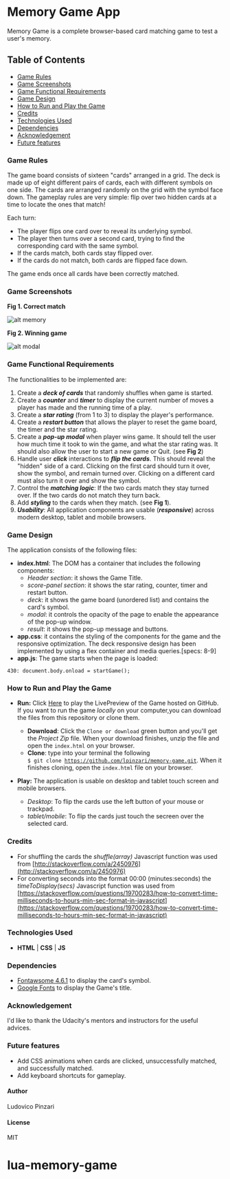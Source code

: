# Memory Game App
Memory Game is a complete browser-based card matching game to test a user's memory.

## Table of Contents

* [Game Rules](#game-rules)
* [Game Screenshots](#game-Screenshots)
* [Game Functional Requirements](#game-functional-requirements)
* [Game Design](#game-design)
* [How to Run and Play the Game](#how-to-run-and-play-the-game)
* [Credits](#credits)
* [Technologies Used](#technologies-used)
* [Dependencies](#dependencies)
* [Acknowledgement](#acknowledgement)
* [Future features](#future-features)

### Game Rules
The game board consists of sixteen "cards" arranged in a grid. The deck is made up of eight different pairs of cards, each with different symbols on one side. The cards are arranged randomly on the grid with the symbol face down. The gameplay rules are very simple: flip over two hidden cards at a time to locate the ones that match!

Each turn:

- The player flips one card over to reveal its underlying symbol.
- The player then turns over a second card, trying to find the  corresponding card with the same symbol.
- If the cards match, both cards stay flipped over.
- If the cards do not match, both cards are flipped face down.

The game ends once all cards have been correctly matched.


### Game Screenshots
**Fig 1. Correct match**

![alt memory](/img/memory_game_1.GIF)

**Fig 2. Winning game**

![alt modal](/img/modal_popup.GIF)



### Game Functional Requirements
The functionalities to be implemented are:

1. Create a ***deck of cards*** that randomly shuffles when game is started.
2. Create a ***counter*** and ***timer*** to display the current number of moves a player has made and the running time of a play.
3. Create a ***star rating*** (from 1 to 3) to display the player's performance.
4. Create a ***restart button*** that allows the player to reset the game board, the timer and the star rating.
5. Create a ***pop-up modal*** when player wins game. It should tell the user how much time it took to win the game, and what the star rating was. It should also allow the user to start a new game or Quit. (see **Fig 2**)
6. Handle user ***click*** interactions to ***flip the cards***. This should reveal the "hidden" side of a card. Clicking on the first card should turn it over, show the symbol, and remain turned over. Clicking on a different card must also turn it over and show the symbol.
7. Control the ***matching logic***: If the two cards match they stay turned over. If the two cards do not match they turn back.
8. Add ***styling*** to the cards when they match. (see **Fig 1**).
9. ***Usability***: All application components are usable (***responsive***) across modern desktop, tablet and mobile browsers.

### Game Design
The application consists of the following files:

* **index.html**: The DOM has a container that includes the following components:
    * *Header section*: it shows  the Game Title.
    * *score-panel section*: it shows the star rating, counter, timer and restart button.
    * *deck*: it shows the game board (unordered list) and contains the card's symbol.
    * *modal*: it controls the opacity of the page to enable the appearance of the pop-up window.
    * *result*: it shows the pop-up message and buttons.
* **app.css**: it contains the styling of the components for the game and the responsive optimization. The deck responsive design has been implemented by using a flex container and media queries.[specs: 8-9]
* **app.js**: The game starts when the page is loaded:
```
430: document.body.onload = startGame();
```


### How to Run and Play the Game
- **Run:** Click [Here](https://lpinzari.github.io/memory-game/) to play the LivePreview of the Game hosted on GitHub. If you want to run the game *locally* on your computer,you can download the files from this repository or clone them.
    - **Download**: Click the <code>Clone or download</code> green button and you'll get the *Project Zip* file. When your download finishes, unzip the file and open the <code>index.html</code> on your browser.
    - **Clone**: type into your terminal the following <code> $ git clone https://github.com/lpinzari/memory-game.git</code>. When it finishes cloning, open the <code>index.html</code> file on your browser.

- **Play:** The application is usable on desktop and tablet touch screen and mobile browsers.
    - *Desktop*: To flip the cards use the left button of your mouse or trackpad.
    - *tablet/mobile*: To flip the cards just touch the secreen over the selected card.


### Credits
- For shuffling the cards  the *shuffle(array)* Javascript function was used from [http://stackoverflow.com/a/2450976](http://stackoverflow.com/a/2450976)
- For converting seconds into the format 00:00 (minutes:seconds) the *timeToDisplay(secs)* Javascript function was used from [https://stackoverflow.com/questions/19700283/how-to-convert-time-milliseconds-to-hours-min-sec-format-in-javascript](https://stackoverflow.com/questions/19700283/how-to-convert-time-milliseconds-to-hours-min-sec-format-in-javascript)

### Technologies Used
- **HTML** | **CSS** | **JS**

### Dependencies
- [Fontawsome 4.6.1](https://maxcdn.bootstrapcdn.com/font-awesome/4.6.1/css/font-awesome.min.css) to display the card's symbol.
- [Google Fonts](https://fonts.googleapis.com/css?family=Kalam) to display the Game's title.

### Acknowledgement
I'd like to thank the Udacity's mentors and instructors for the useful advices.

### Future features
- Add CSS animations when cards are clicked, unsuccessfully matched, and successfully matched.
- Add keyboard shortcuts for gameplay.

#### Author
Ludovico Pinzari

#### License
MIT
# lua-memory-game
